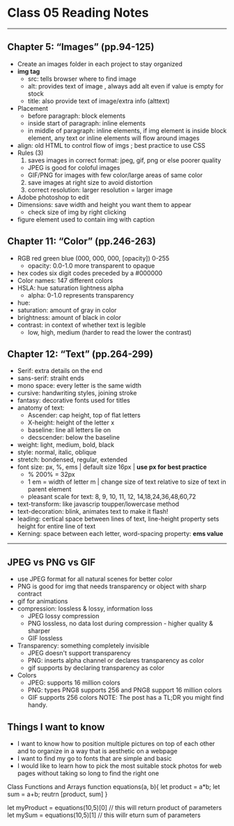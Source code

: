 # Class 05 Reading Notes

<hr>

## Chapter 5: “Images” (pp.94-125)
- Create an images folder in each project to stay organized
- **img tag** 
  - src: tells browser where to find image
  - alt: provides text of image , always add alt even if value is empty for stock
  - title: also provide text of image/extra info (alttext)
- Placement
  - before paragraph: block elements
  - inside start of paragraph: inline elements
  - in middle of paragraph: inline elements, if img element is inside block element, any text or inline elements will flow around images
- align: old HTML to control flow of imgs ; best practice to use CSS
- Rules (3) 
  1. saves images in correct format: jpeg, gif, png or else poorer quality
    - JPEG is good for coloful images
    - GIF/PNG for images with few color/large areas of same color
  2. save images at right size to avoid distortion 
  3. correct resolution: larger resolution = larger image 
- Adobe photoshop to edit 
- Dimensions: save width and height you want them to appear
  - check size of img by right clicking 
- figure element used to contain img with caption
## Chapter 11: “Color” (pp.246-263)
- RGB red green blue (000, 000, 000, [opacity]) 0-255
  - opacity: 0.0-1.0 more transparent to opaque
- hex codes six digit codes preceded by a #000000
- Color names: 147 different colors
- HSLA: hue saturation lightness alpha
  - alpha: 0-1.0 represents transparency
- hue: 
- saturation: amount of gray in color
- brightness: amount of black in color
- contrast: in context of whether text is legible
  - low, high, medium (harder to read the lower the contrast)

## Chapter 12: “Text” (pp.264-299)
- Serif: extra details on the end
- sans-serif: straiht ends
- mono space: every letter is the same width
- cursive: handwriting styles, joining stroke
- fantasy: decorative fonts used for titles
- anatomy of text:  
  - Ascender: cap height, top of flat letters
  - X-height: height of the letter x
  - baseline: line all letters lie on
  - decscender: below the baseline
- weight: light, medium, bold, black
- style: normal, italic, oblique
- stretch: bondensed, regular, extended
- font size: px, %, ems | default size 16px | **use px for best practice**
  - % 200% = 32px
  - 1 em = width of letter m | change size of text relative to size of text in parent element
  - pleasant scale for text: 8, 9, 10, 11, 12, 14,18,24,36,48,60,72
- text-transform: like javascrip toupper/lowercase method
- text-decoration: blink, animates text to make it flash!
- leading: certical space between lines of text, line-height property sets height for entire line of text
- Kerning: space between each letter, word-spacing property: **ems value**


<hr>

## JPEG vs PNG vs GIF
- use JPEG format for all natural scenes for better color
- PNG is good for img that needs transparency or object with sharp contract
- gif for animations
- compression: lossless & lossy, information loss
  - JPEG lossy compression
  - PNG lossless, no data lost during compression - higher quality & sharper
  - GIF lossless 
- Transparency: something completely invisible
  - JPEG doesn't support transparency
  - PNG: inserts alpha channel or declares transparency as color
  - gif supports by declaring transparency as color
- Colors
  - JPEG: supports 16 million colors
  - PNG: types PNG8 supports 256 and PNG8 support 16 million colors
  - GIF supports 256 colors
NOTE: The post has a TL;DR you might find handy.

## Things I want to know
- I want to know how to position multiple pictures on top of each other and to organize in a way that is aesthetic on a webpage
- I want to find my go to fonts that are simple and basic
- I would like to learn how to pick the most suitable stock photos for web pages without taking so long to find the right one


Class
Functions and Arrays
function equations(a, b){
  let product = a*b;
  let sum = a+b;
    reutrn [product, sum]
}

let myProduct = equations(10,5)[0] // this will return product of parameters
let mySum = equations(10,5)[1] // this willr eturn sum of parameters

